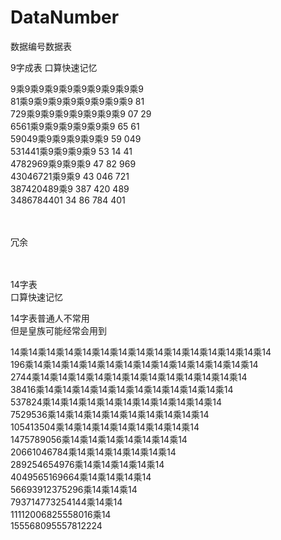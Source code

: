 # DataNumber
数据编号数据表

9字成表
口算快速记忆

9乘9乘9乘9乘9乘9乘9乘9乘9乘9  </br>
81乘9乘9乘9乘9乘9乘9乘9乘9           81  </br>
729乘9乘9乘9乘9乘9乘9乘9             07 29 </br>
6561乘9乘9乘9乘9乘9乘9               65 61 </br>
59049乘9乘9乘9乘9乘9                 59 049 </br>
531441乘9乘9乘9乘9                   53 14 41 </br>
4782969乘9乘9乘9                     47 82 969 </br>
43046721乘9乘9                       43 046 721 </br>
387420489‬乘9                         387 420 489 </br>
3486784401                           34 86 784 401  </br>

</br>
</br>
冗余</br>
</br>
</br>

14字表</br>
口算快速记忆</br>

14字表普通人不常用  </br>
但是皇族可能经常会用到  </br>

14乘14乘14乘14乘14乘14乘14乘14乘14乘14乘14乘14乘14乘14乘14 </br>
196乘14乘14乘14乘14乘14乘14乘14乘14乘14乘14乘14乘14乘14    </br>
2744‬乘14乘14乘14乘14乘14乘14乘14乘14乘14乘14乘14乘14       </br>
38416乘14乘14乘14乘14乘14乘14乘14乘14乘14乘14乘14          </br>
537824‬乘14乘14乘14乘14乘14乘14乘14乘14乘14乘14             </br>
7529536‬乘14乘14乘14乘14乘14乘14乘14乘14乘14                </br>
105413504‬乘14乘14乘14乘14乘14乘14乘14乘14                    </br>
1475789056乘14乘14乘14乘14乘14乘14乘14                    </br>
20661046784‬乘14乘14乘14乘14乘14乘14                       </br>
289254654976乘14乘14乘14乘14乘14                          </br>
4049565169664‬乘14乘14乘14乘14                             </br>
56693912375296‬乘14乘14乘14                                </br>
793714773254144‬乘14乘14                                   </br>
11112006825558016乘14                                     </br>
155568095557812224‬                                        </br>




